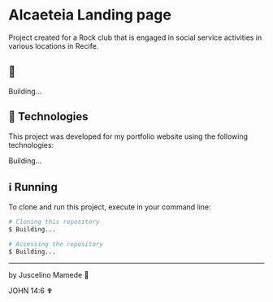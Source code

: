 # Alcaeteia Landing page

Project created for a Rock club that is engaged in social service activities in various locations in Recife.

## 👀 

Building...


## 🚀 Technologies

This project was developed for my portfolio website using the following technologies:

Building...


## ℹ️ Running

To clone and run this project, execute in your command line:

```bash
# Cloning this repository
$ Building...

# Accessing the repository
$ Building...
```

---

by Juscelino Mamede 🎸

JOHN 14:6 ✟


